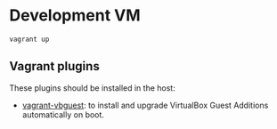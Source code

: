 # Development VM

```
vagrant up
```

## Vagrant plugins

These plugins should be installed in the host:

- [vagrant-vbguest](https://github.com/dotless-de/vagrant-vbguest): to install
  and upgrade VirtualBox Guest Additions automatically on boot.

